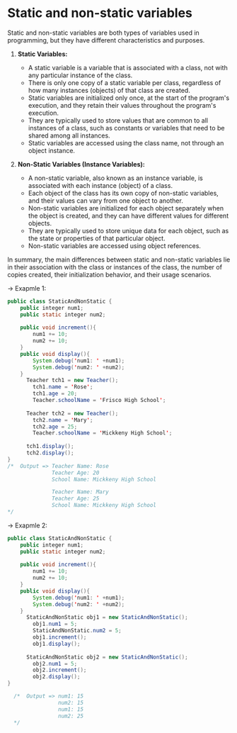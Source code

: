 # Static and non-static variables

Static and non-static variables are both types of variables used in programming, but they have different characteristics and purposes.

1. **Static Variables:**
   - A static variable is a variable that is associated with a class, not with any particular instance of the class.
   - There is only one copy of a static variable per class, regardless of how many instances (objects) of that class are created.
   - Static variables are initialized only once, at the start of the program's execution, and they retain their values throughout the program's execution.
   - They are typically used to store values that are common to all instances of a class, such as constants or variables that need to be shared among all instances.
   - Static variables are accessed using the class name, not through an object instance.

2. **Non-Static Variables (Instance Variables):**
   - A non-static variable, also known as an instance variable, is associated with each instance (object) of a class.
   - Each object of the class has its own copy of non-static variables, and their values can vary from one object to another.
   - Non-static variables are initialized for each object separately when the object is created, and they can have different values for different objects.
   - They are typically used to store unique data for each object, such as the state or properties of that particular object.
   - Non-static variables are accessed using object references.

In summary, the main differences between static and non-static variables lie in their association with the class or instances of the class, the number of copies created, their initialization behavior, and their usage scenarios.

&rarr; Exapmle 1:
```java
public class StaticAndNonStatic {
	public integer num1;
    public static integer num2;
    
    public void increment(){
        num1 += 10;
        num2 += 10;
	}
	public void display(){
        System.debug('num1: ' +num1);
        System.debug('num2: ' +num2);
	}
      Teacher tch1 = new Teacher();
        tch1.name = 'Rose';
        tch1.age = 20;
        Teacher.schoolName = 'Frisco High School';
      
      Teacher tch2 = new Teacher();
        tch2.name = 'Mary';
        tch2.age = 25;
        Teacher.schoolName = 'Mickkeny High School';
      
      tch1.display();
      tch2.display();
}
/*  Output => Teacher Name: Rose
              Teacher Age: 20
              School Name: Mickkeny High School

              Teacher Name: Mary
              Teacher Age: 25
              School Name: Mickkeny High School
*/
```

&rarr; Exapmle 2:
```java
public class StaticAndNonStatic {
	public integer num1;
    public static integer num2;
    
    public void increment(){
        num1 += 10;
        num2 += 10;
	}
	public void display(){
        System.debug('num1: ' +num1);
        System.debug('num2: ' +num2);
	}
      StaticAndNonStatic obj1 = new StaticAndNonStatic();
        obj1.num1 = 5;
        StaticAndNonStatic.num2 = 5;
        obj1.increment();
        obj1.display();
    
      StaticAndNonStatic obj2 = new StaticAndNonStatic();
        obj2.num1 = 5;
        obj2.increment();
        obj2.display();
}

  /*  Output => num1: 15
                num2: 15
                num1: 15
                num2: 25
  */
```
